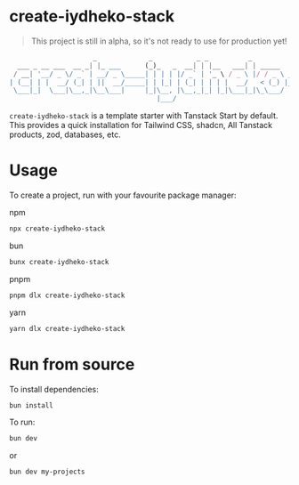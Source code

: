 # create-iydheko-stack
> This project is still in alpha, so it's not ready to use for production yet!

```js
                     _             _           _ _          _                   _             _    
  ___ _ __ ___  __ _| |_ ___      (_)_   _  __| | |__   ___| | _____        ___| |_ __ _  ___| | __
 / __| '__/ _ \/ _` | __/ _ \_____| | | | |/ _` | '_ \ / _ \ |/ / _ \ _____/ __| __/ _` |/ __| |/ /
| (__| | |  __/ (_| | ||  __/_____| | |_| | (_| | | | |  __/   < (_) |_____\__ \ || (_| | (__|   < 
 \___|_|  \___|\__,_|\__\___|     |_|\__, |\__,_|_| |_|\___|_|\_\___/      |___/\__\__,_|\___|_|\_\
                                     |___/                                                         
```

`create-iydheko-stack` is a template starter with Tanstack Start by default. This provides a quick installation for Tailwind CSS, shadcn, All Tanstack products, zod, databases, etc. 

# Usage

To create a project, run with your favourite package manager:

npm
```bash
npx create-iydheko-stack
```

bun
```bash
bunx create-iydheko-stack
```

pnpm
```bash
pnpm dlx create-iydheko-stack
```

yarn
```bash
yarn dlx create-iydheko-stack
```

# Run from source

To install dependencies:

```bash
bun install
```

To run:

```bash
bun dev
```

or


```bash
bun dev my-projects
```
